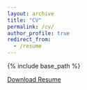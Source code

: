 ```yaml
---
layout: archive
title: "CV"
permalink: /cv/
author_profile: true
redirect_from:
  - /resume
---
```


{% include base_path %}

[Download Resume](/cv-fyp/)

